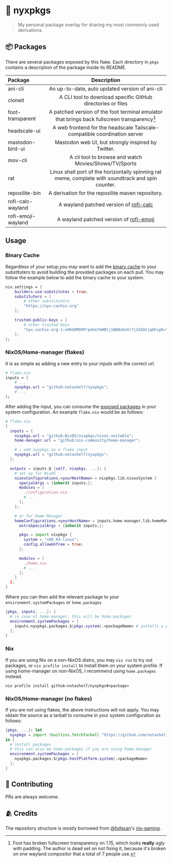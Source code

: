 # 🌙 nyxpkgs

> My personal package overlay for sharing my most commonly used derivations.

## 📦 Packages

There are several packages exposed by this flake. Each directory in `pkgs` contains a description of the package inside its README.

| Package            |                                            Description                                             |
| :----------------- | :------------------------------------------------------------------------------------------------: |
| ani-cli            |                           An up-to-date, auto updated version of ani-cli                           |
| cloneit            |                    A CLI tool to download specific GitHub directories or files                     |
| foot-transparent   |    A patched version of the foot terminal emulator that brings back fullscreen transparency[^1]    |
| headscale-ui       |             A web frontend for the headscale Tailscale-compatible coordination server              |
| mastodon-bird-ui   |                         Mastodon web UI, but strongly inspired by Twitter.                         |
| mov-cli            |                       A cli tool to browse and watch Movies/Shows/TV/Sports                        |
| rat                | Linux shell port of the horizontally spinning rat meme, complete with soundtrack and spin counter. |
| reposilite-bin     |                         A derivation for the reposilite maven repository.                          |
| rofi-calc-wayland  |          A wayland patched version of [rofi-calc](https://github.com/svenstaro/rofi-calc)          |
| rofi-emoji-wayland |           A wayland patched version of [rofi-emoji](https://github.com/Mange/rofi-emoji)           |

## Usage

### Binary Cache

Regardless of your setup,you may want to add the [binary cache](https://app.cachix.org/cache/nyx) to your substituters to avoid building the provided packages
on each pull. You may follow the example below to add the binary cache to your system.

```nix
nix.settings = {
    builders-use-substitutes = true;
    substituters = [
        # other substituters
        "https://nyx.cachix.org"
    ];

    trusted-public-keys = [
        # other trusted keys
        "nyx.cachix.org-1:xH6G0MO9PrpeGe7mHBtj1WbNzmnXr7jId2mCiq6hipE="
    ];
};
```

### NixOS/Home-manager (flakes)

It is as simple as adding a new entry to your inputs with the correct url.

```nix
# flake.nix
inputs = {
    # ...
    nyxpkgs.url = "github:notashelf/nyxpkgs";
    # ...
};
```

After adding the input, you can consume the [exposed packages](#-packages) in your system configuration.
An example `flake.nix` would be as follows:

```nix
# flake.nix
{
  inputs = {
    nixpkgs.url = "github:NixOS/nixpkgs/nixos-unstable";
    home-manager.url = "github:nix-community/home-manager";

    # ↓ add nyxpkgs as a flake input
    nyxpkgs.url = "github:notashelf/nyxpkgs";
  };

  outputs = inputs @ {self, nixpkgs, ...}: {
    # set up for NixOS
    nixosConfigurations.<yourHostName> = nixpkgs.lib.nixosSystem {
      specialArgs = {inherit inputs;};
      modules = [
        ./configuration.nix
        # ...
      ];
    };

    # or for Home Manager
    homeConfigurations.<yourHostName> = inputs.home-manager.lib.homeManagerConfiguration {
      extraSpecialArgs = {inherit inputs;};

      pkgs = import nixpkgs {
        system = "x86_64-linux";
        config.allowUnfree = true;
      };

      modules = [
        ./home.nix
        # ...
      ];
    }
  };
}
```

Where you can then add the relevant package to your `environment.systemPackages` or `home.packages`

```nix
{pkgs, inputs, ...}: {
  # in case of home-manager, this will be home.packages
  environment.systemPackages = [
    inputs.nyxpkgs.packages.${pkgs.system}.<packageName> # installs a package
  ];
}
```

### Nix

If you are using Nix on a non-NixOS distro, you may `nix run` to try out packages, or `nix profile install` to
install them on your system profile. If using home-manager on non-NixOS, I recommend using `home.packages` instead.

```console
nix profile install github:notashelf/nyxpkgs#<package>
```

### NixOS/Home-manager (no flakes)

If you are not using flakes, the above instructions will not apply. You may obtain the source as a tarball to
consume in your system configuration as follows:

```nix
{pkgs, ...}: let
  nyxpkgs = import (builtins.fetchTarball "https://github.com/notashelf/nyxpkgs/archive/main.tar.gz");
in {
  # install packages
  # this can also be home.packages if you are using home-manager
  environment.systemPackages = [
    nyxpkgs.packages.${pkgs.hostPlatform.system}.<packageName>
  ];
}
```

## 🔧 Contributing

PRs are always welcome.

## 🫂 Credits

The repository structure is mostly borrowed from [@fufexan](https://github.com/fufexan)'s [nix-gaming](https://github.com/fufexan/nix-gaming).

[^1]: Foot has broken fullscreen transparency on 1.15, which looks **really** ugly with padding. The author is dead set on not fixing it, because it's broken on one wayland compositor that a total of 7 people use.
